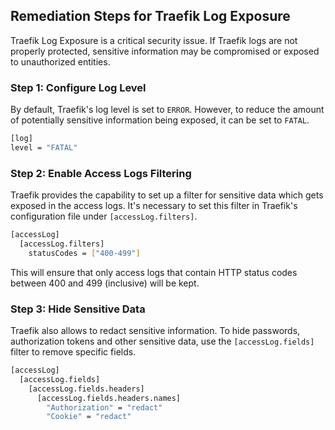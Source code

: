 

## Remediation Steps for Traefik Log Exposure
Traefik Log Exposure is a critical security issue. If Traefik logs are not properly protected, sensitive information may be compromised or exposed to unauthorized entities.

### Step 1: Configure Log Level
By default, Traefik's log level is set to `ERROR`. However, to reduce the amount of potentially sensitive information being exposed, it can be set to `FATAL`. 
```bash
[log]
level = "FATAL"
```

### Step 2: Enable Access Logs Filtering
Traefik provides the capability to set up a filter for sensitive data which gets exposed in the access logs. It's necessary to set this filter in Traefik's configuration file under `[accessLog.filters]`.
```bash
[accessLog]
  [accessLog.filters]
    statusCodes = ["400-499"]
```
This will ensure that only access logs that contain HTTP status codes between 400 and 499 (inclusive) will be kept.

### Step 3: Hide Sensitive Data
Traefik also allows to redact sensitive information. To hide passwords, authorization tokens and other sensitive data, use the `[accessLog.fields]` filter to remove specific fields.
```bash
[accessLog]
  [accessLog.fields]
    [accessLog.fields.headers]
      [accessLog.fields.headers.names]
        "Authorization" = "redact"
        "Cookie" = "redact"
```